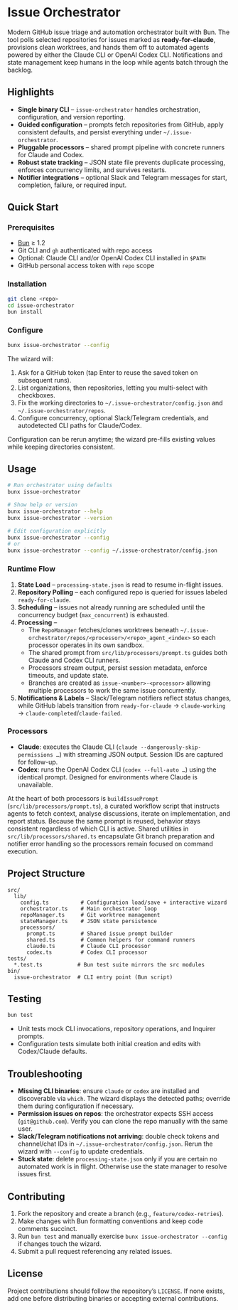 # Issue Orchestrator

Modern GitHub issue triage and automation orchestrator built with Bun. The tool polls selected repositories for issues marked as **ready-for-claude**, provisions clean worktrees, and hands them off to automated agents powered by either the Claude CLI or OpenAI Codex CLI. Notifications and state management keep humans in the loop while agents batch through the backlog.

## Highlights

- **Single binary CLI** – `issue-orchestrator` handles orchestration, configuration, and version reporting.
- **Guided configuration** – prompts fetch repositories from GitHub, apply consistent defaults, and persist everything under `~/.issue-orchestrator`.
- **Pluggable processors** – shared prompt pipeline with concrete runners for Claude and Codex.
- **Robust state tracking** – JSON state file prevents duplicate processing, enforces concurrency limits, and survives restarts.
- **Notifier integrations** – optional Slack and Telegram messages for start, completion, failure, or required input.

## Quick Start

### Prerequisites

- [Bun](https://bun.sh/) ≥ 1.2
- Git CLI and `gh` authenticated with repo access
- Optional: Claude CLI and/or OpenAI Codex CLI installed in `$PATH`
- GitHub personal access token with `repo` scope

### Installation

```bash
git clone <repo>
cd issue-orchestrator
bun install
```

### Configure

```bash
bunx issue-orchestrator --config
```

The wizard will:

1. Ask for a GitHub token (tap Enter to reuse the saved token on subsequent runs).
2. List organizations, then repositories, letting you multi-select with checkboxes.
3. Fix the working directories to `~/.issue-orchestrator/config.json` and `~/.issue-orchestrator/repos`.
4. Configure concurrency, optional Slack/Telegram credentials, and autodetected CLI paths for Claude/Codex.

Configuration can be rerun anytime; the wizard pre-fills existing values while keeping directories consistent.

## Usage

```bash
# Run orchestrator using defaults
bunx issue-orchestrator

# Show help or version
bunx issue-orchestrator --help
bunx issue-orchestrator --version

# Edit configuration explicitly
bunx issue-orchestrator --config
# or
bunx issue-orchestrator --config ~/.issue-orchestrator/config.json
```

### Runtime Flow

1. **State Load** – `processing-state.json` is read to resume in-flight issues.
2. **Repository Polling** – each configured repo is queried for issues labeled `ready-for-claude`.
3. **Scheduling** – issues not already running are scheduled until the concurrency budget (`max_concurrent`) is exhausted.
4. **Processing** –
   - The `RepoManager` fetches/clones worktrees beneath `~/.issue-orchestrator/repos/<processor>/<repo>_agent_<index>` so each processor operates in its own sandbox.
   - The shared prompt from `src/lib/processors/prompt.ts` guides both Claude and Codex CLI runners.
   - Processors stream output, persist session metadata, enforce timeouts, and update state.
   - Branches are created as `issue-<number>-<processor>` allowing multiple processors to work the same issue concurrently.
5. **Notifications & Labels** – Slack/Telegram notifiers reflect status changes, while GitHub labels transition from `ready-for-claude` → `claude-working` → `claude-completed`/`claude-failed`.

### Processors

- **Claude**: executes the Claude CLI (`claude --dangerously-skip-permissions …`) with streaming JSON output. Session IDs are captured for follow-up.
- **Codex**: runs the OpenAI Codex CLI (`codex --full-auto …`) using the identical prompt. Designed for environments where Claude is unavailable.

At the heart of both processors is `buildIssuePrompt` (`src/lib/processors/prompt.ts`), a curated workflow script that instructs agents to fetch context, analyse discussions, iterate on implementation, and report status. Because the same prompt is reused, behavior stays consistent regardless of which CLI is active. Shared utilities in `src/lib/processors/shared.ts` encapsulate Git branch preparation and notifier error handling so the processors remain focused on command execution.

## Project Structure

```
src/
  lib/
    config.ts          # Configuration load/save + interactive wizard
    orchestrator.ts    # Main orchestrator loop
    repoManager.ts     # Git worktree management
    stateManager.ts    # JSON state persistence
    processors/
      prompt.ts        # Shared issue prompt builder
      shared.ts        # Common helpers for command runners
      claude.ts        # Claude CLI processor
      codex.ts         # Codex CLI processor
tests/
  *.test.ts           # Bun test suite mirrors the src modules
bin/
  issue-orchestrator  # CLI entry point (Bun script)
```

## Testing

```bash
bun test
```

- Unit tests mock CLI invocations, repository operations, and Inquirer prompts.
- Configuration tests simulate both initial creation and edits with Codex/Claude defaults.

## Troubleshooting

- **Missing CLI binaries**: ensure `claude` or `codex` are installed and discoverable via `which`. The wizard displays the detected paths; override them during configuration if necessary.
- **Permission issues on repos**: the orchestrator expects SSH access (`git@github.com`). Verify you can clone the repo manually with the same user.
- **Slack/Telegram notifications not arriving**: double check tokens and channel/chat IDs in `~/.issue-orchestrator/config.json`. Rerun the wizard with `--config` to update credentials.
- **Stuck state**: delete `processing-state.json` only if you are certain no automated work is in flight. Otherwise use the state manager to resolve issues first.

## Contributing

1. Fork the repository and create a branch (e.g., `feature/codex-retries`).
2. Make changes with Bun formatting conventions and keep code comments succinct.
3. Run `bun test` and manually exercise `bunx issue-orchestrator --config` if changes touch the wizard.
4. Submit a pull request referencing any related issues.

## License

Project contributions should follow the repository’s `LICENSE`. If none exists, add one before distributing binaries or accepting external contributions.
